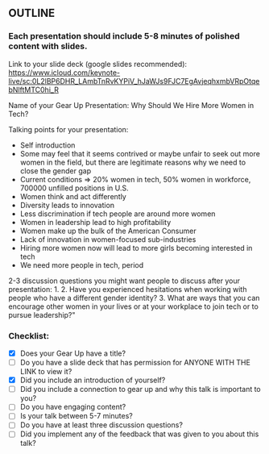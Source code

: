 ## OUTLINE

### Each presentation should include 5-8 minutes of polished content with slides. 
  
  Link to your slide deck (google slides recommended): https://www.icloud.com/keynote-live/sc:0L2lBP6DHR_LAmbTnRvKYPiV_hJaWJs9FJC7EgAvjeqhxmbVRpOtqebNlftMTC0hi_R
  
  Name of your Gear Up Presentation: Why Should We Hire More Women in Tech?
  
  Talking points for your presentation:
  
  - Self introduction
  - Some may feel that it seems contrived or maybe unfair to seek out more women in the field, but there are legitimate reasons why we need to close the gender gap
  - Current conditions => 20% women in tech, 50% women in workforce, 700000 unfilled positions in U.S.
  - Women think and act differently
  - Diversity leads to innovation
  - Less discrimination if tech people are around more women
  - Women in leadership lead to high profitability
  - Women make up the bulk of the American Consumer
  - Lack of innovation in women-focused sub-industries
  - Hiring more women now will lead to more girls becoming interested in tech
  - We need more people in tech, period
  
  2-3 discussion questions you might want people to discuss after your presentation:
    1. 
    2. Have you experienced hesitations when working with people who have a different gender identity?
    3. What are ways that you can encourage other women in your lives or at your workplace to join tech or to pursue leadership?"

### Checklist: 

- [x] Does your Gear Up have a title?
- [ ] Do you have a slide deck that has permission for ANYONE WITH THE LINK to view it?
- [x] Did you include an introduction of yourself?
- [ ] Did you include a connection to gear up and why this talk is important to you?
- [ ] Do you have engaging content?
- [ ] Is your talk between 5-7 minutes?
- [ ] Do you have at least three discussion questions?
- [ ] Did you implement any of the feedback that was given to you about this talk?

